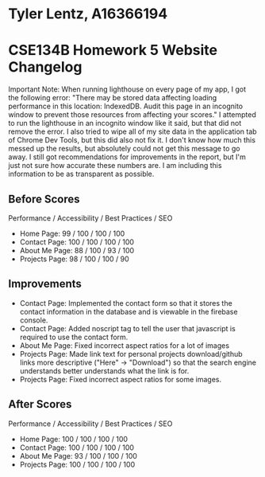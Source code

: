 # Tyler Lentz, A16366194
# CSE134B Homework 5 Website Changelog

Important Note: When running lighthouse on every page of my app, I got the following error: "There may be stored data affecting loading performance in this location: IndexedDB. Audit this page in an incognito window to prevent those resources from affecting your scores." I attempted to run the lighthouse in an incognito window like it said, but that did not remove the error. I also tried to wipe all of my site data in the application tab of Chrome Dev Tools, but this did also not fix it. I don't know how much this messed up the results, but absolutely could not get this message to go away. I still got recommendations for improvements in the report, but I'm just not sure how accurate these numbers are. I am including this information to be as transparent as possible.

## Before Scores

Performance / Accessibility / Best Practices / SEO

- Home Page: 99 / 100 / 100 / 100
- Contact Page: 100 / 100 / 100 / 100
- About Me Page: 88 / 100 / 93 / 100
- Projects Page: 98 / 100 / 100 / 90

## Improvements

- Contact Page: Implemented the contact form so that it stores the contact information in the database and is viewable in the firebase console.
- Contact Page: Added noscript tag to tell the user that javascript is required to use the contact form.
- About Me Page: Fixed incorrect aspect ratios for a lot of images
- Projects Page: Made link text for personal projects download/github links more descriptive ("Here" -> "Download") so that the search engine understands better understands what the link is for. 
- Projects Page: Fixed incorrect aspect ratios for some images.

## After Scores

Performance / Accessibility / Best Practices / SEO

- Home Page: 100 / 100 / 100 / 100
- Contact Page: 100 / 100 / 100 / 100
- About Me Page: 93 / 100 / 100 / 100
- Projects Page: 100 / 100 / 100 / 100